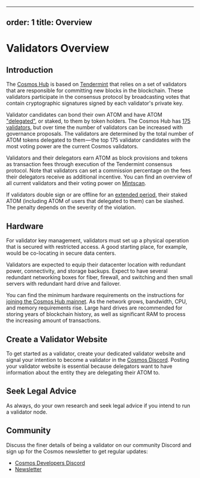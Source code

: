 ***

order: 1
title: Overview
---------------

# Validators Overview

## Introduction

The [Cosmos Hub](../README.md) is based on
[Tendermint](https://github.com/tendermint/tendermint/tree/master/docs/introduction)
that relies on a set of validators that are responsible for committing new
blocks in the blockchain. These validators participate in the consensus protocol
by broadcasting votes that contain cryptographic signatures signed by each
validator's private key.

Validator candidates can bond their own ATOM and have ATOM
["delegated"](../delegators/delegator-guide-cli.md), or staked, to them by token
holders. The Cosmos Hub has
[175 validators](https://www.mintscan.io/cosmos/proposals/66), but over time the
number of validators can be increased with governance proposals. The validators
are determined by the total number of ATOM tokens delegated to them — the top
175 validator candidates with the most voting power are the current Cosmos
validators.

Validators and their delegators earn ATOM as block provisions and tokens as
transaction fees through execution of the Tendermint consensus protocol. Note
that validators can set a commission percentage on the fees their delegators
receive as additional incentive. You can find an overview of all current
validators and their voting power on
[Mintscan](https://www.mintscan.io/cosmos/validators).

If validators double sign or are offline for an
[extended period](./validator-faq.md#what-are-the-slashing-conditions), their
staked ATOM (including ATOM of users that delegated to them) can be slashed. The
penalty depends on the severity of the violation.

## Hardware

For validator key management, validators must set up a physical operation that
is secured with restricted access. A good starting place, for example, would be
co-locating in secure data centers.

Validators are expected to equip their datacenter location with redundant power,
connectivity, and storage backups. Expect to have several redundant networking
boxes for fiber, firewall, and switching and then small servers with redundant
hard drive and failover.

You can find the minimum hardware requirements on the instructions for
[joining the Cosmos Hub mainnet](../hub-tutorials/join-mainnet.md). As the
network grows, bandwidth, CPU, and memory requirements rise. Large hard drives
are recommended for storing years of blockchain history, as well as significant
RAM to process the increasing amount of transactions.

## Create a Validator Website

To get started as a validator, create your dedicated validator website and
signal your intention to become a validator in the
[Cosmos Discord](https://discord.gg/cosmosnetwork). Posting your validator
website is essential because delegators want to have information about the
entity they are delegating their ATOM to.

## Seek Legal Advice

As always, do your own research and seek legal advice if you intend to run a
validator node.

## Community

Discuss the finer details of being a validator on our community Discord and sign
up for the Cosmos newsletter to get regular updates:

*   [Cosmos Developers Discord](https://discord.gg/cosmosnetwork)
*   [Newsletter](https://cosmos.network/updates/signup/)
